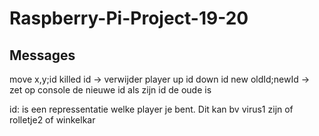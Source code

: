 # Raspberry-Pi-Project-19-20

## Messages
move x,y;id
killed id -> verwijder player 
up id
down id
new oldId;newId -> zet op console de nieuwe id als zijn id de oude is

id: is een repressentatie welke player je bent. Dit kan bv virus1 zijn of rolletje2 of winkelkar